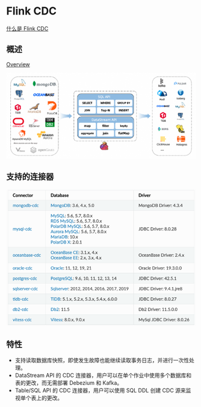 # Flink CDC
[什么是 Flink CDC](https://github.com/ververica/flink-cdc-connectors)

## 概述
[Overview](https://ververica.github.io/flink-cdc-connectors/master/content/about.html) 

![Flink CDC](images/flink-cdc.png)

## 支持的连接器
![support-connector.png](images%2Fsupport-connector.png)

## 特性
- 支持读取数据库快照，即使发生故障也能继续读取事务日志，并进行一次性处理。
- DataStream API 的 CDC 连接器，用户可以在单个作业中使用多个数据库和表的更改，而无需部署 Debezium 和 Kafka。
- Table/SQL API 的 CDC 连接器，用户可以使用 SQL DDL 创建 CDC 源来监视单个表上的更改。
